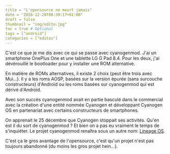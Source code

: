 ```yaml
---
title = "L'opensource ne meurt jamais"
date = "2016-12-28T08:39:17+01:00"
draft = false
thumbnail = "img/edito.jpg"
toc = true # Optional
tags = ["android"]
categories = ["editos"]
---
```


C'est ce que je me dis avec ce qui se passe avec cyanogenmod. J'ai un smartphone OnePlus One et une tablette LG G Pad 8.4. Pour les deux, j'ai dévérouillé le bootloader pour y installer une ROM alternative.

En matière de ROMs alternatives, il existe 2 choix (peut être trois avec Mui...). Il y a les roms AOSP, basées sur la version épurée (sans surcouche constructeurs) d'Android ou les roms basées sur cyanogenmod qui est dérivé d'Android.

Avec son succès cyanogenmod avait en partie basculé dans le commercial avec la création d'une entité nommée Cyanogen et développant Cyanogen OS en partenariat avec certains constructeurs de smartphones.

On apprenait le 25 décembre que Cyanogen stoppait ses activités. Qu'en est il du sort de cyanogenmod ? Et bien on a pas eu vraiment le temps de s'inquiéter. Le projet cyanogenmod renaîtra sous un autre nom: [Lineage OS](http://lineageos.org/Yes-this-is-us/).

C'est ça le gros avantage de l'opensource, c'est qu'un projet n'est pas toujours abandonné (du moins les gros projet hein...).
